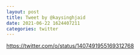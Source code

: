 ```yaml
--- 
layout: post 
title: Tweet by @kaysinghjaid 
date: 2021-06-22 1624407211 
categories: twitter 
--- 
```

https://twitter.com/o/status/1407491955169312768